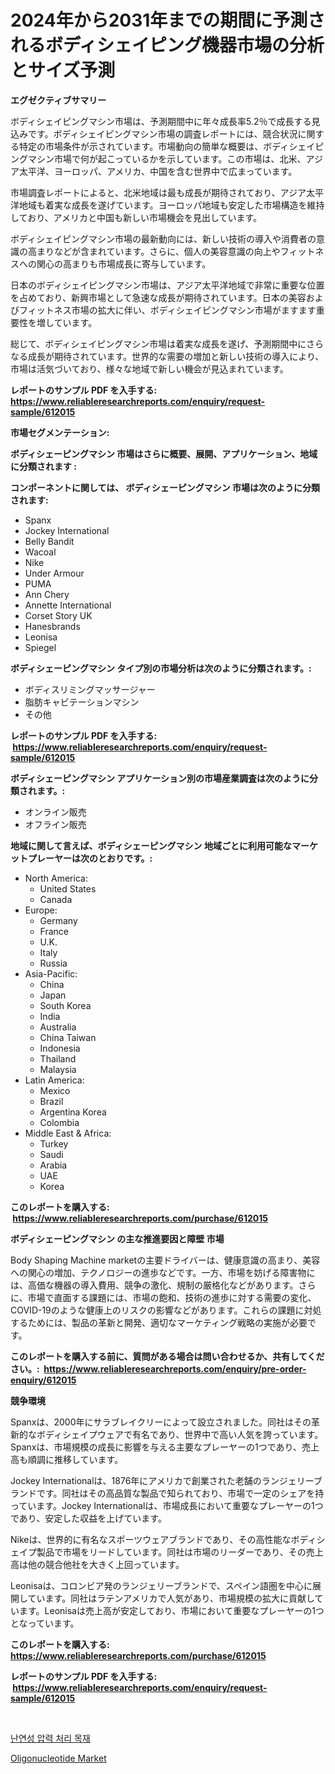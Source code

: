 <p><h1>2024年から2031年までの期間に予測されるボディシェイピング機器市場の分析とサイズ予測</h1></p><p><strong>エグゼクティブサマリー</strong></p>
<p><p>ボディシェイピングマシン市場は、予測期間中に年々成長率5.2％で成長する見込みです。ボディシェイピングマシン市場の調査レポートには、競合状況に関する特定の市場条件が示されています。市場動向の簡単な概要は、ボディシェイピングマシン市場で何が起こっているかを示しています。この市場は、北米、アジア太平洋、ヨーロッパ、アメリカ、中国を含む世界中で広まっています。</p><p>市場調査レポートによると、北米地域は最も成長が期待されており、アジア太平洋地域も着実な成長を遂げています。ヨーロッパ地域も安定した市場構造を維持しており、アメリカと中国も新しい市場機会を見出しています。</p><p>ボディシェイピングマシン市場の最新動向には、新しい技術の導入や消費者の意識の高まりなどが含まれています。さらに、個人の美容意識の向上やフィットネスへの関心の高まりも市場成長に寄与しています。</p><p>日本のボディシェイピングマシン市場は、アジア太平洋地域で非常に重要な位置を占めており、新興市場として急速な成長が期待されています。日本の美容およびフィットネス市場の拡大に伴い、ボディシェイピングマシン市場がますます重要性を増しています。</p><p>総じて、ボディシェイピングマシン市場は着実な成長を遂げ、予測期間中にさらなる成長が期待されています。世界的な需要の増加と新しい技術の導入により、市場は活気づいており、様々な地域で新しい機会が見込まれています。</p></p>
<p><strong>レポートのサンプル PDF を入手する: <a href="https://www.reliableresearchreports.com/enquiry/request-sample/612015">https://www.reliableresearchreports.com/enquiry/request-sample/612015</a></strong></p>
<p><strong>市場セグメンテーション:</strong></p>
<p><strong> ボディシェーピングマシン 市場はさらに概要、展開、アプリケーション、地域に分類されます :</strong></p>
<p><strong>コンポーネントに関しては、 ボディシェーピングマシン 市場は次のように分類されます: &nbsp;</strong></p>
<p><ul><li>Spanx</li><li>Jockey International</li><li>Belly Bandit</li><li>Wacoal</li><li>Nike</li><li>Under Armour</li><li>PUMA</li><li>Ann Chery</li><li>Annette International</li><li>Corset Story UK</li><li>Hanesbrands</li><li>Leonisa</li><li>Spiegel</li></ul></p>
<p><strong> ボディシェーピングマシン タイプ別の市場分析は次のように分類されます。:</strong></p>
<p><ul><li>ボディスリミングマッサージャー</li><li>脂肪キャビテーションマシン</li><li>その他</li></ul></p>
<p><strong>レポートのサンプル PDF を入手する: &nbsp;<a href="https://www.reliableresearchreports.com/enquiry/request-sample/612015">https://www.reliableresearchreports.com/enquiry/request-sample/612015</a></strong></p>
<p><strong> ボディシェーピングマシン アプリケーション別の市場産業調査は次のように分類されます。:</strong></p>
<p><ul><li>オンライン販売</li><li>オフライン販売</li></ul></p>
<p><strong>地域に関して言えば、ボディシェーピングマシン 地域ごとに利用可能なマーケットプレーヤーは次のとおりです。:</strong></p>
<p><ul>
    <li>
        North America:
        <ul>
            <li>United States</li>
            <li>Canada</li>
        </ul>
    </li>
    <li>
        Europe:
        <ul>
            <li>Germany</li>
            <li>France</li>
            <li>U.K.</li>
            <li>Italy</li>
            <li>Russia</li>
        </ul>
    </li>
    <li>
        Asia-Pacific:
        <ul>
            <li>China</li>
            <li>Japan</li>
            <li>South Korea</li>
            <li>India</li>
            <li>Australia</li>
            <li>China Taiwan</li>
            <li>Indonesia</li>
            <li>Thailand</li>
            <li>Malaysia</li>
        </ul>
    </li>
    <li>
        Latin America:
        <ul>
            <li>Mexico</li>
            <li>Brazil</li>
            <li>Argentina Korea</li>
            <li>Colombia</li>
        </ul>
    </li>
    <li>
        Middle East & Africa:
        <ul>
            <li>Turkey</li>
            <li>Saudi</li>
            <li>Arabia</li>
            <li>UAE</li>
            <li>Korea</li>
        </ul>
    </li>
    </ul></p>
<p><strong>このレポートを購入する: &nbsp;<a href="https://www.reliableresearchreports.com/purchase/612015">https://www.reliableresearchreports.com/purchase/612015</a></strong></p>
<p><strong>ボディシェーピングマシン の主な推進要因と障壁 市場</strong></p>
<p><p>Body Shaping Machine marketの主要ドライバーは、健康意識の高まり、美容への関心の増加、テクノロジーの進歩などです。一方、市場を妨げる障害物には、高価な機器の導入費用、競争の激化、規制の厳格化などがあります。さらに、市場で直面する課題には、市場の飽和、技術の進歩に対する需要の変化、 COVID-19のような健康上のリスクの影響などがあります。これらの課題に対処するためには、製品の革新と開発、適切なマーケティング戦略の実施が必要です。</p></p>
<p><strong>このレポートを購入する前に、質問がある場合は問い合わせるか、共有してください。:&nbsp; <a href="https://www.reliableresearchreports.com/enquiry/pre-order-enquiry/612015">https://www.reliableresearchreports.com/enquiry/pre-order-enquiry/612015</a></strong></p>
<p><strong>競争環境</strong></p>
<p><p>Spanxは、2000年にサラブレイクリーによって設立されました。同社はその革新的なボディシェイプウェアで有名であり、世界中で高い人気を誇っています。Spanxは、市場規模の成長に影響を与える主要なプレーヤーの1つであり、売上高も順調に推移しています。</p><p>Jockey Internationalは、1876年にアメリカで創業された老舗のランジェリーブランドです。同社はその高品質な製品で知られており、市場で一定のシェアを持っています。Jockey Internationalは、市場成長において重要なプレーヤーの1つであり、安定した収益を上げています。</p><p>Nikeは、世界的に有名なスポーツウェアブランドであり、その高性能なボディシェイプ製品で市場をリードしています。同社は市場のリーダーであり、その売上高は他の競合他社を大きく上回っています。</p><p>Leonisaは、コロンビア発のランジェリーブランドで、スペイン語圏を中心に展開しています。同社はラテンアメリカで人気があり、市場規模の拡大に貢献しています。Leonisaは売上高が安定しており、市場において重要なプレーヤーの1つとなっています。</p></p>
<p><strong>このレポートを購入する: &nbsp; <a href="https://www.reliableresearchreports.com/purchase/612015">https://www.reliableresearchreports.com/purchase/612015</a></strong></p>
<p><strong>レポートのサンプル PDF を入手する: &nbsp;<a href="https://www.reliableresearchreports.com/enquiry/request-sample/612015">https://www.reliableresearchreports.com/enquiry/request-sample/612015</a></strong><strong></strong></p>
<p>&nbsp;</p>
<p><p><a href="https://github.com/fernandotryO5lson96765/Market-Research-Report-List-1/blob/main/629824115396.md">난연성 압력 처리 목재</a></p><p><a href="https://butternut-bug-553.notion.site/Oligonucleotide-Market-Analysis-and-Market-Size-Global-Industry-Overview-Market-Segmentation-and-F-1d5ad644ecf74332b25b6cc999c65cf9">Oligonucleotide Market</a></p></p>